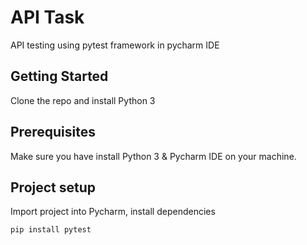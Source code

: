 # API Task
API testing using pytest framework in pycharm IDE

## Getting Started
Clone the repo and install Python 3

## Prerequisites
Make sure you have install Python 3 & Pycharm IDE on your machine.

## Project setup
Import project into Pycharm, install dependencies 

```python
pip install pytest
```
